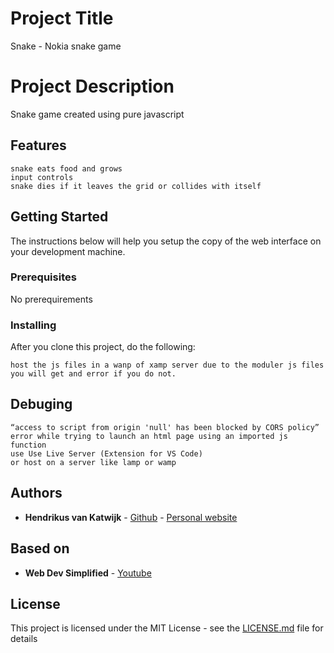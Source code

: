 # Project Title

Snake - Nokia snake game

# Project Description

Snake game created using pure javascript

## Features
```
snake eats food and grows
input controls
snake dies if it leaves the grid or collides with itself
```

## Getting Started

The instructions below will help you setup the copy of the web interface on your development machine.

### Prerequisites

No prerequirements

### Installing

After you clone this project, do the following:

```
host the js files in a wanp of xamp server due to the moduler js files you will get and error if you do not.

```

## Debuging
```
“access to script from origin 'null' has been blocked by CORS policy” error while trying to launch an html page using an imported js function
use Use Live Server (Extension for VS Code)
or host on a server like lamp or wamp
```

## Authors

* **Hendrikus van Katwijk** - [Github](https://github.com/vankatwijk) - [Personal website](https://hpvk.com)

## Based on

* **Web Dev Simplified** - [Youtube](https://www.youtube.com/watch?v=QTcIXok9wNY&t=405s)

## License

This project is licensed under the MIT License - see the [LICENSE.md](LICENSE.md) file for details
